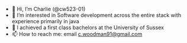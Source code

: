 - 👋 Hi, I’m Charlie (@cw523-01)
- 👀 I’m interested in Software development across the entire stack with experience primarily in java
- 🌱 I achieved a first class bachelors at the University of Sussex
- 📫 How to reach me: email c.woodman91@gmail.com

<!---
cw523-01/cw523-01 is a ✨ special ✨ repository because its `README.md` (this file) appears on your GitHub profile.
You can click the Preview link to take a look at your changes.
--->
